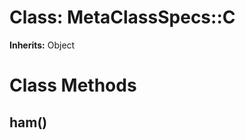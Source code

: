 # Class: MetaClassSpecs::C
**Inherits:** Object
    



# Class Methods
## ham() [](#method-c-ham)

